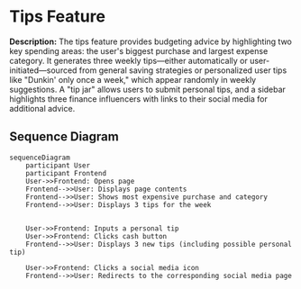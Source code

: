 # Tips Feature
**Description:** 
The tips feature provides budgeting advice by highlighting two key spending areas: the user's biggest purchase and largest expense category. It generates three weekly tips—either automatically or user-initiated—sourced from general saving strategies or personalized user tips like "Dunkin' only once a week," which appear randomly in weekly suggestions. A "tip jar" allows users to submit personal tips, and a sidebar highlights three finance influencers with links to their social media for additional advice.

## Sequence Diagram
```mermaid
sequenceDiagram
    participant User
    participant Frontend
    User->>Frontend: Opens page
    Frontend-->>User: Displays page contents
    Frontend-->>User: Shows most expensive purchase and category
    Frontend-->>User: Displays 3 tips for the week

    
    User->>Frontend: Inputs a personal tip
    User->>Frontend: Clicks cash button
    Frontend-->>User: Displays 3 new tips (including possible personal tip)
    
    User->>Frontend: Clicks a social media icon
    Frontend-->>User: Redirects to the corresponding social media page
```

